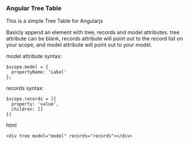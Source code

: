### Angular Tree Table  
  
This is a simple Tree Table for Angularjs  
  
Basicly append an element with tree, records and model attributes. tree attribute can be blank, records attribute will point out to the record list on your scope, and model attribute will point out to your model.  
  
model attribute syntax:  

```
$scope.model = {
  propertyName: 'Label'
};
```
  
records syntax:

```
$scope.records = [{
  property: 'value',  
  children: []  
}]
```

  
html

```
<div tree model="model" records="records"></div>
```
